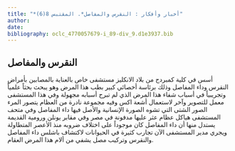 ```yaml
---
title: "*أخبار وأفكار : النقرس والمفاصل*. المقتبس 8(6)"
author: 
date: 
bibliography: oclc_4770057679-i_89-div_9.d1e3937.bib
---
```




##  النقرس والمفاصل 


 أسس في كلية كمبردج من بلاد الانكليز مستشفى خاص بالعناية بالمصابين بأمراض النقرس وداء المفاصل وذلك برئاسة أخصائي كبير بطب هذا المرض وهو يبحث بحثاً علمياً وتجريبياً في أسباب شفاء هذا المرض الذي لم تبرح أسبابه مجهولة وفي هذا المستشفى معمل للتصوير وآخر لاستعمال أشعة اكس وفيه مجموعة نادرة من العظام يتصور المرء الصور الشتى التي تشوه الصورة الإنسانية والأصل فيها داء المفاصل وفي متحف المستشفى هياكل عظام عثر عليها مدفونة في مصر وفي مقابر يونلن ورومية القديمة يستدل منها أن داء المفاصل كان موجوداً على اختلاف ضروبه منذ الأعصر المتطاولة ويجري مدير المستشفى الآن تجارب كثيرة في الحيوانات لاكتشاف باشلس داء المفاصل والنقرس وتركيب مصل يشفي من ألام هذا المرض العقام. 
